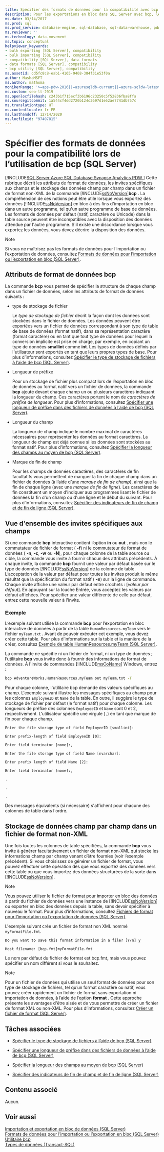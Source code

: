 ```yaml
---
title: Spécifier des formats de données pour la compatibilité avec bcp
description: Pour les exportations en bloc dans SQL Server avec bcp, les formats de données peuvent être incompatibles avec la disposition attendue. Un fichier de format non-XML spécifie les formats de données pour la compatibilité.
ms.date: 03/14/2017
ms.prod: sql
ms.prod_service: database-engine, sql-database, sql-data-warehouse, pdw
ms.reviewer: ''
ms.technology: data-movement
ms.topic: conceptual
helpviewer_keywords:
- bulk exporting [SQL Server], compatibility
- bulk importing [SQL Server], compatibility
- compatibility [SQL Server], data formats
- data formats [SQL Server], compatibility
- bcp utility [SQL Server], compatibility
ms.assetid: cd5fc8c8-eab1-4165-9468-384f31e53f0a
author: MashaMSFT
ms.author: mathoma
monikerRange: '>=aps-pdw-2016||=azuresqldb-current||=azure-sqldw-latest||>=sql-server-2016||>=sql-server-linux-2017||=azuresqldb-mi-current'
ms.custom: seo-lt-2019
ms.openlocfilehash: c243b1f715ecf3b6196c23250c5f52836fba8ffa
ms.sourcegitcommit: 1a544cf4dd2720b124c3697d1e62ae7741db757c
ms.translationtype: HT
ms.contentlocale: fr-FR
ms.lasthandoff: 12/14/2020
ms.locfileid: "97407815"
---
```

# <a name="specify-compatibility-data-formats-when-using-bcp-sql-server"></a>Spécifier des formats de données pour la compatibilité lors de l’utilisation de bcp (SQL Server)
[!INCLUDE[SQL Server Azure SQL Database Synapse Analytics PDW ](../../includes/applies-to-version/sql-asdb-asdbmi-asa-pdw.md)]
  Cette rubrique décrit les attributs de format de données, les invites spécifiques aux champs et le stockage des données champ par champ dans un fichier de format non-XML de la commande [!INCLUDE[ssNoVersion](../../includes/ssnoversion-md.md)]**bcp** . La compréhension de ces notions peut être utile lorsque vous exportez des données [!INCLUDE[ssNoVersion](../../includes/ssnoversion-md.md)] en bloc à des fins d'importation en bloc dans un autre programme, tel qu'un autre programme de base de données. Les formats de données par défaut (natif, caractère ou Unicode) dans la table source peuvent être incompatibles avec la disposition des données attendue par l'autre programme. S'il existe une discordance lorsque vous exportez les données, vous devez décrire la disposition des données.  
  
> [!NOTE]  
>  Si vous ne maîtrisez pas les formats de données pour l’importation ou l’exportation de données, consultez [Formats de données pour l’importation ou l’exportation en bloc &#40;SQL Server&#41;](../../relational-databases/import-export/data-formats-for-bulk-import-or-bulk-export-sql-server.md).  
  
  
##  <a name="bcp-data-format-attributes"></a><a name="bcpDataFormatAttr"></a> Attributs de format de données bcp  
 La commande **bcp** vous permet de spécifier la structure de chaque champ dans un fichier de données, selon les attributs de format de données suivants :  
  
-   type de stockage de fichier  
  
     Le *type de stockage de fichier* décrit la façon dont les données sont stockées dans le fichier de données. Les données peuvent être exportées vers un fichier de données correspondant à son type de table de base de données (format natif), dans sa représentation caractère (format caractère) ou en tant que tout type de données pour lequel la conversion implicite est prise en charge, par exemple, en copiant un type de données **smallint** comme **int**. Les types de données définis par l'utilisateur sont exportés en tant que leurs propres types de base. Pour plus d’informations, consultez [Spécifier le type de stockage de fichiers à l’aide de bcp &#40;SQL Server&#41;](../../relational-databases/import-export/specify-file-storage-type-by-using-bcp-sql-server.md).  
  
-   Longueur de préfixe  
  
     Pour un stockage de fichier plus compact lors de l’exportation en bloc de données au format natif vers un fichier de données, la commande **bcp** ajoute devant chaque champ un ou plusieurs caractères indiquant la longueur du champ. Ces caractères portent le nom de *caractères de préfixe de longueur*. Pour plus d’informations, consultez [Spécifier une longueur de préfixe dans des fichiers de données à l’aide de bcp &#40;SQL Server&#41;](../../relational-databases/import-export/specify-prefix-length-in-data-files-by-using-bcp-sql-server.md).  
  
-   Longueur du champ  
  
     La longueur de champ indique le nombre maximal de caractères nécessaires pour représenter les données au format caractères. La longueur de champ est déjà connue si les données sont stockées au format natif. Pour plus d’informations, consultez [Spécifier la longueur des champs au moyen de bcp &#40;SQL Server&#41;](../../relational-databases/import-export/specify-field-length-by-using-bcp-sql-server.md).  
  
-   Marque de fin de champ  
  
     Pour les champs de données caractères, des caractères de fin facultatifs vous permettent de marquer la fin de chaque champ dans un fichier de données (à l’aide d’une *marque de fin de champ*), ainsi que la fin de chaque ligne (avec une *marque de fin de ligne*). Les caractères de fin constituent un moyen d'indiquer aux programmes lisant le fichier de données la fin d'un champ ou d'une ligne et le début du suivant. Pour plus d’informations, consultez [Spécifier des indicateurs de fin de champ et de fin de ligne &#40;SQL Server&#41;](../../relational-databases/import-export/specify-field-and-row-terminators-sql-server.md).  
  
  
##  <a name="overview-of-the-field-specific-prompts"></a><a name="FieldSpecificPrompts"></a> Vue d'ensemble des invites spécifiques aux champs  
 Si une commande **bcp** interactive contient l’option **in** ou **out** , mais non le commutateur de fichier de format ( **-f**) ni le commutateur de format de données ( **-n**, **-c**, **-w** ou **-N**), pour chaque colonne de la table source ou cible, la commande vous invite à fournir chacun des attributs précédents. À chaque invite, la commande **bcp** fournit une valeur par défaut basée sur le type de données [!INCLUDE[ssNoVersion](../../includes/ssnoversion-md.md)] de la colonne de table. L’acceptation de la valeur par défaut pour toutes les invites produit le même résultat que la spécification du format natif ( **-n**) sur la ligne de commande. Chaque invite affiche une valeur par défaut entre crochets : [*valeur par défaut*]. En appuyant sur la touche Entrée, vous acceptez les valeurs par défaut affichées. Pour spécifier une valeur différente de celle par défaut, entrez cette nouvelle valeur à l'invite.  
  
### <a name="example"></a>Exemple  
 L’exemple suivant utilise la commande **bcp** pour l’exportation en bloc interactive de données à partir de la table `HumanResources.myTeam` vers le fichier `myTeam.txt` . Avant de pouvoir exécuter cet exemple, vous devez créer cette table. Pour plus d’informations sur la table et la manière de la créer, consultez [Exemple de table HumanResources.myTeam &#40;SQL Server&#41;](../../relational-databases/import-export/humanresources-myteam-sample-table-sql-server.md).  
  
 La commande ne spécifie ni un fichier de format, ni un type de données ; l’utilitaire **bcp** vous invite donc à fournir des informations de format de données. À l'invite de commandes [!INCLUDE[msCoName](../../includes/msconame-md.md)] Windows, entrez :  
  
```cmd
bcp AdventureWorks.HumanResources.myTeam out myTeam.txt -T  
```  
  
 Pour chaque colonne, l'utilitaire bcp demande des valeurs spécifiques au champ. L'exemple suivant illustre les messages spécifiques au champ pour les colonnes `EmployeeID` et `Name` de la table. En outre, il suggère le type de stockage de fichier par défaut (le format natif) pour chaque colonne. Les longueurs de préfixe des colonnes `EmployeeID` et `Name` sont 0 et 2, respectivement. L'utilisateur spécifie une virgule (`,`) en tant que marque de fin pour chaque champ.  
  
 `Enter the file storage type of field EmployeeID [smallint]:`  
  
 `Enter prefix-length of field EmployeeID [0]:`  
  
 `Enter field terminator [none]:,`  
  
 `Enter the file storage type of field Name [nvarchar]:`  
  
 `Enter prefix length of field Name [2]:`  
  
 `Enter field terminator [none]:,`  
  
 `.`  
  
 `.`  
  
 `.`  
  
 Des messages équivalents (si nécessaire) s'affichent pour chacune des colonnes de table dans l'ordre.  
  
  
##  <a name="storing-field-by-field-data-in-a-non-xml-format-file"></a><a name="FieldByFieldNonXmlFF"></a> Stockage de données champ par champ dans un fichier de format non-XML  
 Une fois toutes les colonnes de table spécifiées, la commande **bcp** vous invite à générer facultativement un fichier de format non-XML qui stocke les informations champ par champ venant d’être fournies (voir l’exemple précédent). Si vous choisissez de générer un fichier de format, vous pouvez effectuer cette opération dès que vous exportez des données vers cette table ou que vous importez des données structurées de la sorte dans [!INCLUDE[ssNoVersion](../../includes/ssnoversion-md.md)].  
  
> [!NOTE]  
>  Vous pouvez utiliser le fichier de format pour importer en bloc des données à partir du fichier de données vers une instance de [!INCLUDE[ssNoVersion](../../includes/ssnoversion-md.md)] ou exporter en bloc des données depuis la table, sans devoir spécifier à nouveau le format. Pour plus d’informations, consultez [Fichiers de format pour l’importation ou l’exportation de données &#40;SQL Server&#41;](../../relational-databases/import-export/format-files-for-importing-or-exporting-data-sql-server.md).  
  
 L'exemple suivant crée un fichier de format non XML nommé `myFormatFile.fmt`.  
  
 `Do you want to save this format information in a file? [Y/n] y`  
  
 `Host filename: [bcp.fmt]myFormatFile.fmt`  
  
 Le nom par défaut du fichier de format est bcp.fmt, mais vous pouvez spécifier un nom différent si vous le souhaitez.  
  
> [!NOTE]  
>  Pour un fichier de données qui utilise un seul format de données pour son type de stockage de fichiers, tel qu’un format caractère ou natif, vous pouvez créer rapidement un fichier de format sans exportation ni importation de données, à l’aide de l’option **format** . Cette approche présente les avantages d'être aisée et de vous permettre de créer un fichier de format XML ou non-XML. Pour plus d’informations, consultez [Créer un fichier de format &#40;SQL Server&#41;](../../relational-databases/import-export/create-a-format-file-sql-server.md).  
  
  
## <a name="related-tasks"></a>Tâches associées  
  
-   [Spécifier le type de stockage de fichiers à l’aide de bcp &#40;SQL Server&#41;](../../relational-databases/import-export/specify-file-storage-type-by-using-bcp-sql-server.md)  
  
-   [Spécifier une longueur de préfixe dans des fichiers de données à l’aide de bcp &#40;SQL Server&#41;](../../relational-databases/import-export/specify-prefix-length-in-data-files-by-using-bcp-sql-server.md)  
  
-   [Spécifier la longueur des champs au moyen de bcp &#40;SQL Server&#41;](../../relational-databases/import-export/specify-field-length-by-using-bcp-sql-server.md)  
  
-   [Spécifier des indicateurs de fin de champ et de fin de ligne &#40;SQL Server&#41;](../../relational-databases/import-export/specify-field-and-row-terminators-sql-server.md)  
  
## <a name="related-content"></a>Contenu associé  
 Aucun.  
  
## <a name="see-also"></a>Voir aussi  
 [Importation et exportation en bloc de données &#40;SQL Server&#41;](../../relational-databases/import-export/bulk-import-and-export-of-data-sql-server.md)   
 [Formats de données pour l’importation ou l’exportation en bloc &#40;SQL Server&#41;](../../relational-databases/import-export/data-formats-for-bulk-import-or-bulk-export-sql-server.md)   
 [Utilitaire bcp](../../tools/bcp-utility.md)   
 [Types de données &#40;Transact-SQL&#41;](../../t-sql/data-types/data-types-transact-sql.md)  
  
  
